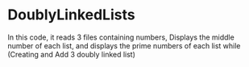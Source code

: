 # DoublyLinkedLists
In this code, it reads 3 files containing numbers, Displays the middle number of each list, and displays the prime numbers of each list while (Creating and Add 3 doubly linked list)
